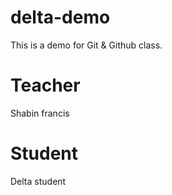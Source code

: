 # delta-demo
This is a demo for Git &amp; Github class.

# Teacher
Shabin francis

# Student
Delta student